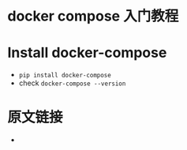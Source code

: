 # docker compose 入门教程

# Install docker-compose
* `pip install docker-compose`
* check `docker-compose --version`

# 原文链接
* [](https://blog.csdn.net/chinrui/article/details/79155688)
